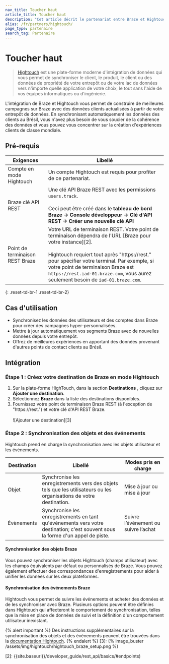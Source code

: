 ```yaml
---
nav_title: Toucher haut
article_title: Toucher haut
description: "Cet article décrit le partenariat entre Braze et Hightouch, une plateforme pour synchroniser les données de vos clients de votre entrepôt aux outils commerciaux."
alias: /fr/partners/hightouch/
page_type: partenaire
search_tag: Partenaire
---
```


# Toucher haut

> [Hightouch][1] est une plate-forme moderne d'intégration de données qui vous permet de synchroniser le client, le produit, le client ou des données de propriété de votre entrepôt ou de votre lac de données vers n'importe quelle application de votre choix, le tout sans l'aide de vos équipes informatiques ou d'ingénierie.

L'intégration de Braze et Hightouch vous permet de construire de meilleures campagnes sur Braze avec des données clients actualisées à partir de votre entrepôt de données. En synchronisant automatiquement les données des clients au Brésil, vous n'avez plus besoin de vous soucier de la cohérence des données et vous pouvez vous concentrer sur la création d'expériences clients de classe mondiale.

## Pré-requis

| Exigences                       | Libellé                                                                                                                                                                                                                                                                                                                                              |
| ------------------------------- | ---------------------------------------------------------------------------------------------------------------------------------------------------------------------------------------------------------------------------------------------------------------------------------------------------------------------------------------------------- |
| Compte en mode Hightouch        | Un compte Hightouch est requis pour profiter de ce partenariat.                                                                                                                                                                                                                                                                                      |
| Braze clé API REST              | Une clé API Braze REST avec les permissions `users.track`. <br><br> Ceci peut être créé dans le **tableau de bord Braze -> Console développeur -> Clé d'API REST -> Créer une nouvelle clé API**                                                                                                                                         |
| Point de terminaison REST Braze | Votre URL de terminaison REST. Votre point de terminaison dépendra de l'URL [Braze pour votre instance][2].<br><br>Hightouch requiert tout après "https://rest." pour spécifier votre terminal. Par exemple, si votre point de terminaison Braze est `https://rest.iad-01.braze.com`, vous aurez seulement besoin de `iad-01.braze.com`. |
{: .reset-td-br-1 .reset-td-br-2}

## Cas d'utilisation

* Synchronisez les données des utilisateurs et des comptes dans Braze pour créer des campagnes hyper-personnalisées.
* Mettre à jour automatiquement vos segments Braze avec de nouvelles données depuis votre entrepôt.
* Offrez de meilleures expériences en apportant des données provenant d'autres points de contact clients au Brésil.

## Intégration

### Étape 1 : Créez votre destination de Braze en mode Hightouch

1. Sur la plate-forme HighTouch, dans la section **Destinations** , cliquez sur **Ajouter une destination**.
2. Sélectionnez **Braze** dans la liste des destinations disponibles.
3. Fournissez votre point de terminaison Braze REST (à l'exception de "https://rest.") et votre clé d'API REST Braze.<br><br>!\[Ajouter une destination\]\[3\]

### Étape 2 : Synchronisation des objets et des événements

Hightouch prend en charge la synchronisation avec les objets utilisateur et les événements.

| Destination | Libellé                                                                                                                        | Modes pris en charge                 |
| ----------- | ------------------------------------------------------------------------------------------------------------------------------ | ------------------------------------ |
| Objet       | Synchronise les enregistrements vers des objets tels que les utilisateurs ou les organisations de votre destination.           | Mise à jour ou mise à jour           |
| Évènements  | Synchronise les enregistrements en tant qu'événements vers votre destination; c'est souvent sous la forme d'un appel de piste. | Suivre l’événement ou suivre l’achat |

#### Synchronisation des objets Braze

Vous pouvez synchroniser les objets Hightouch (champs utilisateur) avec les champs équivalents par défaut ou personnalisés de Braze. Vous pouvez également effectuer des correspondances d'enregistrements pour aider à unifier les données sur les deux plateformes.

#### Synchronisation des événements Braze

Hightouch vous permet de suivre les événements et acheter des données et de les synchroniser avec Braze. Plusieurs options peuvent être définies dans Hightouch qui affecteront le comportement de synchronisation, telles que la mise en place de données de suivi et la définition d'un comportement utilisateur inexistant.

{% alert important %}
Des instructions supplémentaires sur la synchronisation des objets et des événements peuvent être trouvées dans la [documentation Hightouch](https://hightouch.io/docs/destinations/braze/).
{% endalert %}
[3]: {% image_buster /assets/img/hightouch/hightouch_braze_setup.png %}


[1]: https://hightouch.io
[2]: {{site.baseurl}}/developer_guide/rest_api/basics/#endpoints)